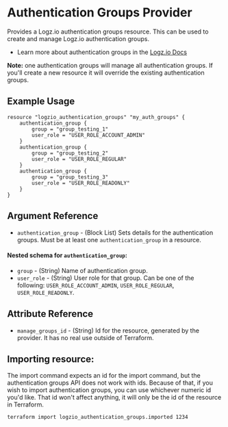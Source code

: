 # Authentication Groups Provider

Provides a Logz.io authentication groups resource. This can be used to create and manage Logz.io authentication groups.

* Learn more about authentication groups in the [Logz.io Docs](https://docs.logz.io/api/#tag/Authentication-groups)

**Note:** one authentication groups will manage all authentication groups. If you'll create a new resource it will override
the existing authentication groups.

## Example Usage

```hcl
resource "logzio_authentication_groups" "my_auth_groups" {
	authentication_group {
		group = "group_testing_1"
		user_role = "USER_ROLE_ACCOUNT_ADMIN"
	}
	authentication_group {
		group = "group_testing_2"
		user_role = "USER_ROLE_REGULAR"
	}
	authentication_group {
		group = "group_testing_3"
		user_role = "USER_ROLE_READONLY"
	}
}
```

## Argument Reference

* `authentication_group` - (Block List) Sets details for the authentication groups. Must be at least one `authentication_group` in a resource.

#### Nested schema for `authentication_group`:

* `group` - (String) Name of authentication group.
* `user_role` - (String) User role for that group. Can be one of the following: `USER_ROLE_ACCOUNT_ADMIN`, `USER_ROLE_REGULAR`, `USER_ROLE_READONLY`.

##  Attribute Reference

* `manage_groups_id` - (String) Id for the resource, generated by the provider. It has no real use outside of Terraform.

## Importing resource:

The import command expects an id for the import command, but the authentication groups API does not work with ids.
Because of that, if you wish to import authentication groups, you can use whichever numeric id you'd like.
That id won't affect anything, it will only be the id of the resource in Terraform.

```bash
terraform import logzio_authentication_groups.imported 1234
```
